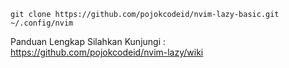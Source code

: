 
```
git clone https://github.com/pojokcodeid/nvim-lazy-basic.git ~/.config/nvim
```
Panduan Lengkap Silahkan Kunjungi : <br>
https://github.com/pojokcodeid/nvim-lazy/wiki
